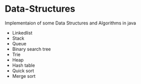 # Data-Structures
Implementaion of some Data Structures and Algorithms in java

- Linkedlist
- Stack
- Queue
- Binary search tree
- Trie
- Heap
- Hash table
- Quick sort
- Merge sort
